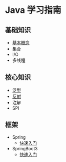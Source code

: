 # Java 学习指南

## 基础知识
+ [基本概念](basic/basic.md)
+ 集合
+ I/O
+ 多线程

## 核心知识
+ [泛型](core/Generics.md)
+ [反射](core/Reflection.md)
+ 注解
+ SPI

## 框架
+ Spring
    + [快速入门](spring/spring/basic.md)
+ SpringBoot3
    + [快速入门](spring/springboot3/basic.md)